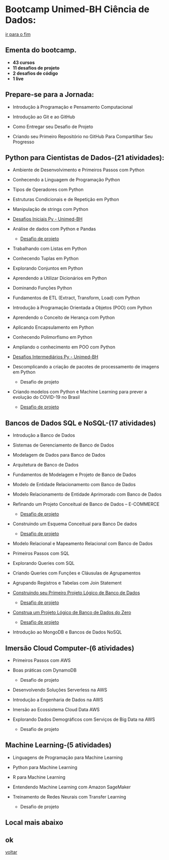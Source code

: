 # Bootcamp Unimed-BH Ciência de Dados:

[ir para o fim](#local-mais-abaixo)
<a name="ancora"></a>


## Ementa do bootcamp.

* **43 cursos**
* **11 desafios de projeto** 
* **2 desafios de código**
* **1 live**

## Prepare-se para a Jornada:

*  Introdução à Programação e Pensamento Computacional

*  Introdução ao Git e ao GitHub

*  Como Entregar seu Desafio de Projeto

*  Criando seu Primeiro Repositório no GitHub Para Compartilhar Seu Progresso

## Python para Cientistas de Dados-(21 atividades):

*  Ambiente de Desenvolvimento e Primeiros Passos com Python

*  Conhecendo a Linguagem de Programação Python

*  Tipos de Operadores com Python

*  Estruturas Condicionais e de Repetição em Python

*  Manipulação de strings com Python

*  [Desafios Iniciais Py - Unimed-BH](https://github.com/Jcnok/digitalinnovationone/blob/main/Unimed-BH%20-%20Ci%C3%AAncia%20de%20Dados/Desafios%20Iniciais%20Py%20-%20Unimed-BH.ipynb)		

*  Análise de dados com Python e Pandas
	* [Desafio de projeto](https://github.com/Jcnok/digitalinnovationone/blob/main/Unimed-BH%20-%20Ci%C3%AAncia%20de%20Dados/Desafio_An%C3%A1lise_de_dados.ipynb)
	

*  Trabalhando com Listas em Python

*  Conhecendo Tuplas em Python

*  Explorando Conjuntos em Python

*  Aprendendo a Utilizar Dicionários em Python

*  Dominando Funções Python

*  Fundamentos de ETL (Extract, Transform, Load) com Python

*  Introdução à Programação Orientada a Objetos (POO) com Python

*  Aprendendo o Conceito de Herança com Python

*  Aplicando Encapsulamento em Python

*  Conhecendo Polimorfismo em Python

*  Ampliando o conhecimento em POO com Python

*  [Desafios Intermediários Py - Unimed-BH](https://github.com/Jcnok/digitalinnovationone/blob/main/Unimed-BH%20-%20Ci%C3%AAncia%20de%20Dados/Desafios%20Intermedi%C3%A1rios%20Py%20-%20Unimed-BH.ipynb)
 
*  Descomplicando a criação de pacotes de processamento de imagens em Python
	* Desafio de projeto

*  Criando modelos com Python e Machine Learning para prever a evolução do COVID-19 no Brasil
	* [Desafio de projeto](https://github.com/Jcnok/digitalinnovationone/blob/main/Unimed-BH%20-%20Ci%C3%AAncia%20de%20Dados/Projeto_ML_Covid.ipynb)

## Bancos de Dados SQL e NoSQL-(17 atividades)

*  Introdução a Banco de Dados

*  Sistemas de Gerenciamento de Banco de Dados

*  Modelagem de Dados para Banco de Dados

*  Arquitetura de Banco de Dados

*  Fundamentos de Modelagem e Projeto de Banco de Dados

*  Modelo de Entidade Relacionamento com Banco de Dados

*  Modelo Relacionamento de Entidade Aprimorado com Banco de Dados

*  Refinando um Projeto Conceitual de Banco de Dados – E-COMMERCE
	* [Desafio de projeto](https://github.com/Jcnok/digitalinnovationone/tree/main/modulo_3)

*  Construindo um Esquema Conceitual para Banco De dados
	* [Desafio de projeto](https://github.com/Jcnok/digitalinnovationone/tree/main/modulo_3)

*  Modelo Relacional e Mapeamento Relacional com Banco de Dados

*  Primeiros Passos com SQL

*  Explorando Queries com SQL

*  Criando Queries com Funções e Cláusulas de Agrupamentos

*  Agrupando Registros e Tabelas com Join Statement

*  [Construindo seu Primeiro Projeto Lógico de Banco de Dados](https://github.com/Jcnok/digitalinnovationone/tree/main/Unimed-BH%20-%20Ci%C3%AAncia%20de%20Dados/bd_mod_3/desafio_3_3)
	* [Desafio de projeto](https://github.com/Jcnok/digitalinnovationone/tree/main/Unimed-BH%20-%20Ci%C3%AAncia%20de%20Dados/bd_mod_3/ecommerce_ref)

*  [Construa um Projeto Lógico de Banco de Dados do Zero](https://github.com/Jcnok/digitalinnovationone/tree/main/Unimed-BH%20-%20Ci%C3%AAncia%20de%20Dados/bd_mod_3/desafio_oficina_mecanica#ancora5.16)
	* [Desafio de projeto](https://github.com/Jcnok/digitalinnovationone/tree/main/Unimed-BH%20-%20Ci%C3%AAncia%20de%20Dados/bd_mod_3/desafio_oficina_mecanica#ancora5.16)

*  Introdução ao MongoDB e Bancos de Dados NoSQL

## Imersão Cloud Computer-(6 atividades)

*  Primeiros Passos com AWS

*  Boas práticas com DynamoDB
	* Desafio de projeto

*  Desenvolvendo Soluções Serverless na AWS

*  Introdução a Engenharia de Dados na AWS

*  Imersão ao Ecossistema Cloud Data AWS

*  Explorando Dados Demográficos com Serviços de Big Data na AWS
	* Desafio de projeto

## Machine Learning-(5 atividades)

*  Linguagens de Programação para Machine Learning

*  Python para Machine Learning

*  R para Machine Learning

*  Entendendo Machine Learning com Amazon SageMaker

*  Treinamento de Redes Neurais com Transfer Learning
	* Desafio de projeto
## Local mais abaixo
## ok

<a name="ancora"></a>
[voltar](#ancora)

